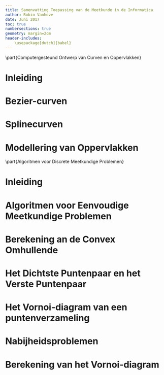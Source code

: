```yaml
---
title: Samenvatting Toepassing van de Meetkunde in de Informatica
author: Robin Vanhove
date: Juni 2017
toc: true
numbersections: true
geometry: margin=2cm
header-includes:
    \usepackage[dutch]{babel}
---
```


\part{Computergesteund Ontwerp van Curven en Oppervlakken}

# Inleiding
# Bezier-curven
# Splinecurven
# Modellering van Oppervlakken

\part{Algoritmen voor Discrete Meetkundige Problemen}

# Inleiding
# Algoritmen voor Eenvoudige Meetkundige Problemen
# Berekening an de Convex Omhullende
# Het Dichtste Puntenpaar en het Verste Puntenpaar
# Het Vornoi-diagram van een puntenverzameling
# Nabijheidsproblemen
# Berekening van het Vornoi-diagram
